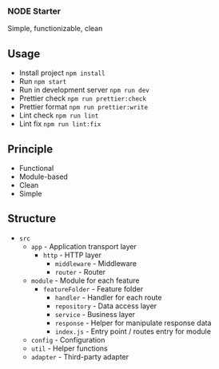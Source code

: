 ### NODE Starter

Simple, functionizable, clean

## Usage

- Install project `npm install`
- Run `npm start`
- Run in development server `npm run dev`
- Prettier check `npm run prettier:check`
- Prettier format `npm run prettier:write`
- Lint check `npm run lint`
- Lint fix `npm run lint:fix`

## Principle

- Functional
- Module-based
- Clean
- Simple

## Structure

- `src`
  - `app` - Application transport layer
    - `http` - HTTP layer
      - `middleware` - Middleware
      - `router` - Router
  - `module` - Module for each feature
    - `featureFolder` - Feature folder
      - `handler` - Handler for each route
      - `repository` - Data access layer
      - `service` - Business layer
      - `response` - Helper for manipulate response data
      - `index.js` - Entry point / routes entry for module
  - `config` - Configuration
  - `util` - Helper functions
  - `adapter` - Third-party adapter
